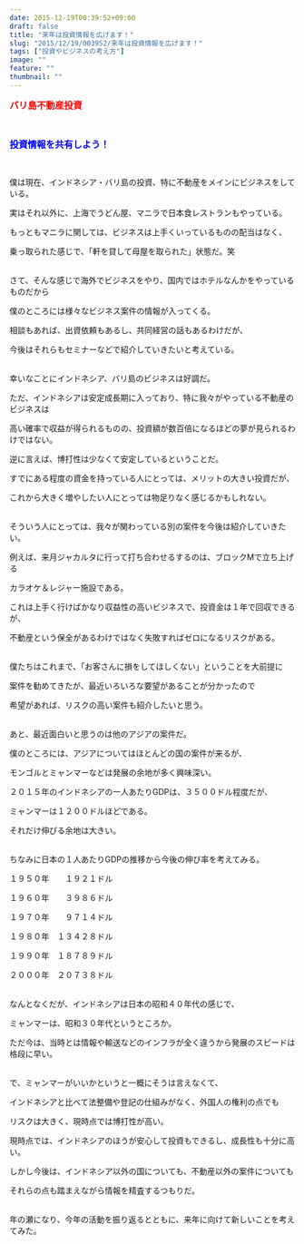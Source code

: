 ```yaml
---
date: 2015-12-19T00:39:52+09:00
draft: false
title: "来年は投資情報を広げます！"
slug: "2015/12/19/003952/来年は投資情報を広げます！"
tags: ["投資やビジネスの考え方"]
image: ""
feature: ""
thumbnail: ""
---
```

<p><font color="#ff0000" size="3"><strong>バリ島不動産投資</strong></font></p><br/><p><font color="#0000ff" size="3"><strong>投資情報を共有しよう！</strong></font></p><br/><p>僕は現在、インドネシア・バリ島の投資、特に不動産をメインにビジネスをしている。</p><p>実はそれ以外に、上海でうどん屋、マニラで日本食レストランもやっている。</p><p>もっともマニラに関しては、ビジネスは上手くいっているものの配当はなく、</p><p>乗っ取られた感じで、「軒を貸して母屋を取られた」状態だ。笑</p><p><br/>さて、そんな感じで海外でビジネスをやり、国内ではホテルなんかをやっているものだから</p><p>僕のところには様々なビジネス案件の情報が入ってくる。</p><p>相談もあれば、出資依頼もあるし、共同経営の話もあるわけだが、</p><p>今後はそれらもセミナーなどで紹介していきたいと考えている。</p><p><br/>幸いなことにインドネシア、バリ島のビジネスは好調だ。</p><p>ただ、インドネシアは安定成長期に入っており、特に我々がやっている不動産のビジネスは</p><p>高い確率で収益が得られるものの、投資額が数百倍になるほどの夢が見られるわけではない。</p><p>逆に言えば、博打性は少なくて安定しているということだ。</p><p>すでにある程度の資金を持っている人にとっては、メリットの大きい投資だが、</p><p>これから大きく増やしたい人にとっては物足りなく感じるかもしれない。</p><p><br/>そういう人にとっては、我々が関わっている別の案件を今後は紹介していきたい。</p><p>例えば、来月ジャカルタに行って打ち合わせるするのは、ブロックMで立ち上げる</p><p>カラオケ＆レジャー施設である。</p><p>これは上手く行けばかなり収益性の高いビジネスで、投資金は１年で回収できるが、</p><p>不動産という保全があるわけではなく失敗すればゼロになるリスクがある。</p><p><br/>僕たちはこれまで、「お客さんに損をしてほしくない」ということを大前提に</p><p>案件を勧めてきたが、最近いろいろな要望があることが分かったので</p><p>希望があれば、リスクの高い案件も紹介したいと思う。</p><p><br/>あと、最近面白いと思うのは他のアジアの案件だ。</p><p>僕のところには、アジアについてはほとんどの国の案件が来るが、</p><p>モンゴルとミャンマーなどは発展の余地が多く興味深い。</p><p>２０１５年のインドネシアの一人あたりGDPは、３５００ドル程度だが、</p><p>ミャンマーは１２００ドルほどである。</p><p>それだけ伸びる余地は大きい。</p><p><br/>ちなみに日本の１人あたりGDPの推移から今後の伸び率を考えてみる。</p><p>１９５０年　　１９２１ドル</p><p>１９６０年　　３９８６ドル</p><p>１９７０年　　９７１４ドル</p><p>１９８０年　１３４２８ドル</p><p>１９９０年　１８７８９ドル</p><p>２０００年　２０７３８ドル</p><p><br/>なんとなくだが、インドネシアは日本の昭和４０年代の感じで、</p><p>ミャンマーは、昭和３０年代というところか。</p><p>ただ今は、当時とは情報や輸送などのインフラが全く違うから発展のスピードは格段に早い。</p><p><br/>で、ミャンマーがいいかというと一概にそうは言えなくて、</p><p>インドネシアと比べて法整備や登記の仕組みがなく、外国人の権利の点でも</p><p>リスクは大きく、現時点では博打性が高い。</p><p>現時点では、インドネシアのほうが安心して投資もできるし、成長性も十分に高い。</p><p>しかし今後は、インドネシア以外の国についても、不動産以外の案件についても</p><p>それらの点も踏まえながら情報を精査するつもりだ。</p><p><br/>年の瀬になり、今年の活動を振り返るとともに、来年に向けて新しいことを考えてみた。</p><br/><br/><br/><br/><p><br/></p>

